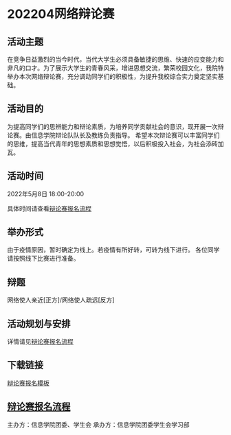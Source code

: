 # 202204网络辩论赛

## 活动主题

在竞争日益激烈的当今时代，当代大学生必须具备敏捷的思维、快速的应变能力和非凡的口才。为了展示大学生的青春风采，增进思想交流，繁荣校园文化，我院特举办本次网络辩论赛，充分调动同学们的积极性，为提升我校综合实力奠定坚实基础。

## 活动目的

为提高同学们的思辨能力和辩论素质，为培养同学贡献社会的意识，现开展一次辩论赛。由信息学院辩论队队长及教练负责指导。
希望本次辩论赛可以丰富同学们的思维，提高当代青年的思想素质和思想觉悟，以后积极投入社会，为社会添砖加瓦。

## 活动时间

2022年5月8日 18:00-20:00

具体时间请查看[辩论赛报名流程](/202204辩论赛报名流程.md)

## 举办形式

由于疫情原因，暂时确定为线上。若疫情有所好转，可转为线下进行。
各位同学请按照线下比赛进行准备。

## 辩题

网络使人亲近[正方]/网络使人疏远[反方]

## 活动规划与安排

详情请见[辩论赛报名流程](/202204辩论赛报名流程.md)

## 下载链接

[辩论赛报名模板](/辩论赛报名模板.xlsx)

## [辩论赛报名流程](/202204辩论赛报名流程.md)

主办方：信息学院团委、学生会
承办方：信息学院团委学生会学习部